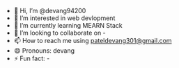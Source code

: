 - 👋 Hi, I’m @devang94200
- 👀 I’m interested in web devlopment
- 🌱 I’m currently learning MEARN Stack
- 💞️ I’m looking to collaborate on -
- 📫 How to reach me using pateldevang301@gmail.com
- 😄 Pronouns: devang 
- ⚡ Fun fact: -

<!---
devang94200/devang94200 is a ✨ special ✨ repository because its `README.md` (this file) appears on your GitHub profile.
You can click the Preview link to take a look at your changes.
--->
